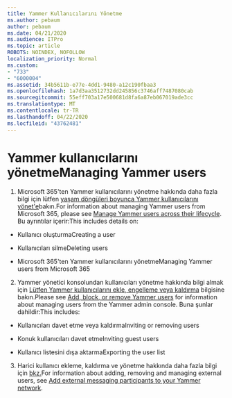 ```yaml
---
title: Yammer Kullanıcılarını Yönetme
ms.author: pebaum
author: pebaum
ms.date: 04/21/2020
ms.audience: ITPro
ms.topic: article
ROBOTS: NOINDEX, NOFOLLOW
localization_priority: Normal
ms.custom:
- "733"
- "6000004"
ms.assetid: 34b5611b-e77e-4dd1-9480-a12c190fbaa3
ms.openlocfilehash: 1a7d3aa3512732dd245856c3746aff7487080cab
ms.sourcegitcommit: 55eff703a17e500681d8fa6a87eb067019ade3cc
ms.translationtype: MT
ms.contentlocale: tr-TR
ms.lasthandoff: 04/22/2020
ms.locfileid: "43762481"
---
```

# <a name="managing-yammer-users"></a><span data-ttu-id="356fe-102">Yammer kullanıcılarını yönetme</span><span class="sxs-lookup"><span data-stu-id="356fe-102">Managing Yammer users</span></span>

1. <span data-ttu-id="356fe-103">Microsoft 365'ten Yammer kullanıcılarını yönetme hakkında daha fazla bilgi için lütfen [yaşam döngüleri boyunca Yammer kullanıcılarını yönet'e](https://docs.microsoft.com/yammer/manage-yammer-users/manage-users-across-their-lifecycle)bakın.</span><span class="sxs-lookup"><span data-stu-id="356fe-103">For information about managing Yammer users from Microsoft 365, please see [Manage Yammer users across their lifecycle](https://docs.microsoft.com/yammer/manage-yammer-users/manage-users-across-their-lifecycle).</span></span> <span data-ttu-id="356fe-104">Bu ayrıntılar içerir:</span><span class="sxs-lookup"><span data-stu-id="356fe-104">This includes details on:</span></span>

  - <span data-ttu-id="356fe-105">Kullanıcı oluşturma</span><span class="sxs-lookup"><span data-stu-id="356fe-105">Creating a user</span></span>

  - <span data-ttu-id="356fe-106">Kullanıcıları silme</span><span class="sxs-lookup"><span data-stu-id="356fe-106">Deleting users</span></span>

  - <span data-ttu-id="356fe-107">Microsoft 365'ten Yammer kullanıcılarını yönetme</span><span class="sxs-lookup"><span data-stu-id="356fe-107">Managing Yammer users from Microsoft 365</span></span>

2. <span data-ttu-id="356fe-108">Yammer yönetici konsolundan kullanıcıları yönetme hakkında bilgi almak için [Lütfen Yammer kullanıcılarını ekle, engelleme veya kaldırma](https://alchemyportal.azurewebsites.net/Rule/ManageYammer%20users%20across%20their%20lifecycle%20from%20Office%20365) bilgisine bakın.</span><span class="sxs-lookup"><span data-stu-id="356fe-108">Please see [Add, block, or remove Yammer users](https://alchemyportal.azurewebsites.net/Rule/ManageYammer%20users%20across%20their%20lifecycle%20from%20Office%20365) for information about managing users from the Yammer admin console.</span></span> <span data-ttu-id="356fe-109">Buna şunlar dahildir:</span><span class="sxs-lookup"><span data-stu-id="356fe-109">This includes:</span></span>

  - <span data-ttu-id="356fe-110">Kullanıcıları davet etme veya kaldırma</span><span class="sxs-lookup"><span data-stu-id="356fe-110">Inviting or removing users</span></span>

  - <span data-ttu-id="356fe-111">Konuk kullanıcıları davet etme</span><span class="sxs-lookup"><span data-stu-id="356fe-111">Inviting guest users</span></span>

  - <span data-ttu-id="356fe-112">Kullanıcı listesini dışa aktarma</span><span class="sxs-lookup"><span data-stu-id="356fe-112">Exporting the user list</span></span>

3. <span data-ttu-id="356fe-113">Harici kullanıcı ekleme, kaldırma ve yönetme hakkında daha fazla bilgi için [bkz.](https://docs.microsoft.com/yammer/work-with-external-users/add-external-participants)</span><span class="sxs-lookup"><span data-stu-id="356fe-113">For information about adding, removing and managing external users, see [Add external messaging participants to your Yammer network](https://docs.microsoft.com/yammer/work-with-external-users/add-external-participants).</span></span>
